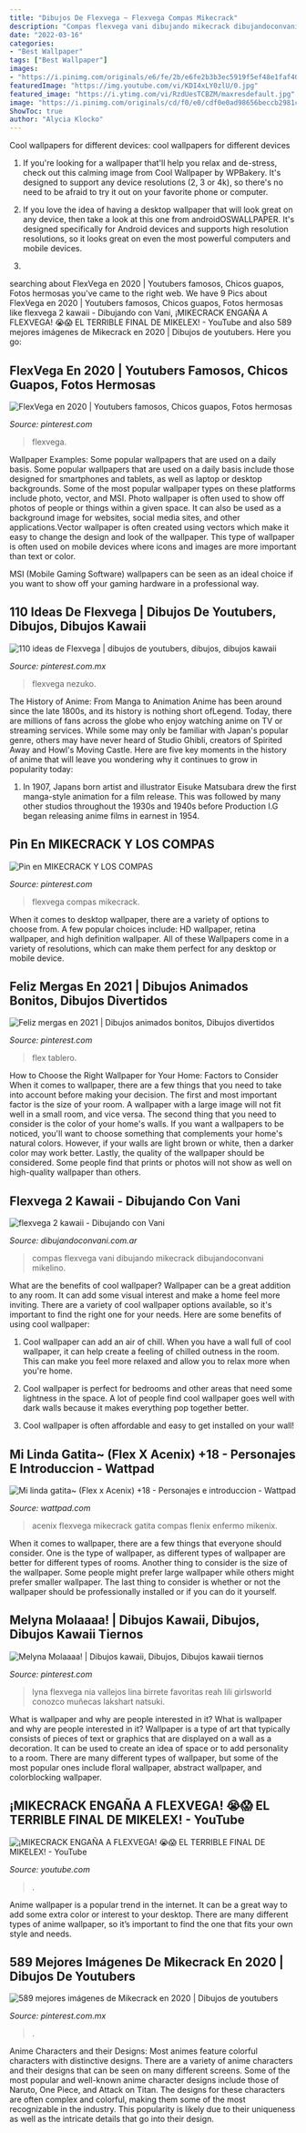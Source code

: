 ```yaml
---
title: "Dibujos De Flexvega ~ Flexvega Compas Mikecrack"
description: "Compas flexvega vani dibujando mikecrack dibujandoconvani mikelino"
date: "2022-03-16"
categories:
- "Best Wallpaper"
tags: ["Best Wallpaper"]
images:
- "https://i.pinimg.com/originals/e6/fe/2b/e6fe2b3b3ec5919f5ef48e1faf407992.jpg"
featuredImage: "https://img.youtube.com/vi/KDI4xLY0zlU/0.jpg"
featured_image: "https://i.ytimg.com/vi/RzdUesTCBZM/maxresdefault.jpg"
image: "https://i.pinimg.com/originals/cd/f0/e0/cdf0e0ad98656beccb2981c43e664892.jpg"
ShowToc: true
author: "Alycia Klocko"
---
```



Cool wallpapers for different devices:
cool wallpapers for different devices 

1. If you're looking for a wallpaper that'll help you relax and de-stress, check out this calming image from Cool Wallpaper by WPBakery. It's designed to support any device resolutions (2, 3 or 4k), so there's no need to be afraid to try it out on your favorite phone or computer.

2. If you love the idea of having a desktop wallpaper that will look great on any device, then take a look at this one from androidOSWALLPAPER. It's designed specifically for Android devices and supports high resolution resolutions, so it looks great on even the most powerful computers and mobile devices.

3.

	

		
searching about FlexVega en 2020 | Youtubers famosos, Chicos guapos, Fotos hermosas you've came to the right web. We have 9 Pics about FlexVega en 2020 | Youtubers famosos, Chicos guapos, Fotos hermosas like flexvega 2 kawaii - Dibujando con Vani, ¡MIKECRACK ENGAÑA A FLEXVEGA! 😭😱 EL TERRIBLE FINAL DE MIKELEX! - YouTube and also 589 mejores imágenes de Mikecrack en 2020 | Dibujos de youtubers. Here you go:
		
    
## FlexVega En 2020 | Youtubers Famosos, Chicos Guapos, Fotos Hermosas

<img loading=lazy src="https://i.pinimg.com/736x/64/4f/f8/644ff884c2f0aeba0ff6f31bacd89e43.jpg" onerror="this.onerror=null;this.src='https://tse2.mm.bing.net/th?id=OIP.ai40C4Vm-mujbuMg8J-43AAAAA&amp;pid=15.1';" alt="FlexVega en 2020 | Youtubers famosos, Chicos guapos, Fotos hermosas">

_Source: pinterest.com_

>flexvega. 

	

Wallpaper Examples: Some popular wallpapers that are used on a daily basis.
Some popular wallpapers that are used on a daily basis include those designed for smartphones and tablets, as well as laptop or desktop backgrounds. Some of the most popular wallpaper types on these platforms include photo, vector, and MSI. 
Photo wallpaper is often used to show off photos of people or things within a given space. It can also be used as a background image for websites, social media sites, and other applications.Vector wallpaper is often created using vectors which make it easy to change the design and look of the wallpaper. This type of wallpaper is often used on mobile devices where icons and images are more important than text or color. 

MSI (Mobile Gaming Software) wallpapers can be seen as an ideal choice if you want to show off your gaming hardware in a professional way.

    
## 110 Ideas De Flexvega | Dibujos De Youtubers, Dibujos, Dibujos Kawaii

<img loading=lazy src="https://i.pinimg.com/474x/5a/35/aa/5a35aae627fb9b9855775eb22e858f60.jpg" onerror="this.onerror=null;this.src='https://tse2.mm.bing.net/th?id=OIP.IKyjmZYIqGhuSe3yOJu9EgAAAA&amp;pid=15.1';" alt="110 ideas de Flexvega | dibujos de youtubers, dibujos, dibujos kawaii">

_Source: pinterest.com.mx_

>flexvega nezuko. 

	

The History of Anime: From Manga to Animation
Anime has been around since the late 1800s, and its history is nothing short ofLegend. Today, there are millions of fans across the globe who enjoy watching anime on TV or streaming services. While some may only be familiar with Japan's popular genre, others may have never heard of Studio Ghibli, creators of Spirited Away and Howl's Moving Castle. Here are five key moments in the history of anime that will leave you wondering why it continues to grow in popularity today:
1) In 1907, Japans born artist and illustrator Eisuke Matsubara drew the first manga-style animation for a film release. This was followed by many other studios throughout the 1930s and 1940s before Production I.G began releasing anime films in earnest in 1954.

    
## Pin En MIKECRACK Y LOS COMPAS

<img loading=lazy src="https://i.pinimg.com/originals/cd/f0/e0/cdf0e0ad98656beccb2981c43e664892.jpg" onerror="this.onerror=null;this.src='https://tse2.mm.bing.net/th?id=OIP.uXBVK5uTjkIZbyvwipIC_wHaGr&amp;pid=15.1';" alt="Pin en MIKECRACK Y LOS COMPAS">

_Source: pinterest.com_

>flexvega compas mikecrack. 

	

When it comes to desktop wallpaper, there are a variety of options to choose from. A few popular choices include: HD wallpaper, retina wallpaper, and high definition wallpaper. All of these Wallpapers come in a variety of resolutions, which can make them perfect for any desktop or mobile device. 

    
## Feliz Mergas En 2021 | Dibujos Animados Bonitos, Dibujos Divertidos

<img loading=lazy src="https://i.pinimg.com/originals/e6/fe/2b/e6fe2b3b3ec5919f5ef48e1faf407992.jpg" onerror="this.onerror=null;this.src='https://tse2.mm.bing.net/th?id=OIP.h2EZcQX2H50cl6-3D1porgHaNS&amp;pid=15.1';" alt="Feliz mergas en 2021 | Dibujos animados bonitos, Dibujos divertidos">

_Source: pinterest.com_

>flex tablero. 

	

How to Choose the Right Wallpaper for Your Home: Factors to Consider
When it comes to wallpaper, there are a few things that you need to take into account before making your decision. The first and most important factor is the size of your room. A wallpaper with a large image will not fit well in a small room, and vice versa. 
The second thing that you need to consider is the color of your home's walls. If you want a wallpapers to be noticed, you'll want to choose something that complements your home's natural colors. However, if your walls are light brown or white, then a darker color may work better. 
Lastly, the quality of the wallpaper should be considered. Some people find that prints or photos will not show as well on high-quality wallpaper than others.

    
## Flexvega 2 Kawaii - Dibujando Con Vani

<img loading=lazy src="https://dibujandoconvani.com.ar/wp-content/uploads/personajes-kawaii/los-compas-kawaii/flexvega-2-kawaii.jpg?v=1587998202" onerror="this.onerror=null;this.src='https://tse4.mm.bing.net/th?id=OIP.zp4gmkHSjPhFAwyABzvtOAHaHa&amp;pid=15.1';" alt="flexvega 2 kawaii - Dibujando con Vani">

_Source: dibujandoconvani.com.ar_

>compas flexvega vani dibujando mikecrack dibujandoconvani mikelino. 

	

What are the benefits of cool wallpaper?
Wallpaper can be a great addition to any room. It can add some visual interest and make a home feel more inviting. There are a variety of cool wallpaper options available, so it's important to find the right one for your needs. Here are some benefits of using cool wallpaper: 
1. Cool wallpaper can add an air of chill. When you have a wall full of cool wallpaper, it can help create a feeling of chilled outness in the room. This can make you feel more relaxed and allow you to relax more when you're home. 

2. Cool wallpaper is perfect for bedrooms and other areas that need some lightness in the space. A lot of people find cool wallpaper goes well with dark walls because it makes everything pop together better. 

3. Cool wallpaper is often affordable and easy to get installed on your wall!

    
## Mi Linda Gatita~ (Flex X Acenix) +18 - Personajes E Introduccion - Wattpad

<img loading=lazy src="https://img.youtube.com/vi/KDI4xLY0zlU/0.jpg" onerror="this.onerror=null;this.src='https://tse1.mm.bing.net/th?id=OIP.fZG_fX1aFZcKQdYylQH5fgHaFj&amp;pid=15.1';" alt="Mi linda gatita~ (Flex x Acenix) +18 - Personajes e introduccion - Wattpad">

_Source: wattpad.com_

>acenix flexvega mikecrack gatita compas flenix enfermo mikenix. 

	

When it comes to wallpaper, there are a few things that everyone should consider. One is the type of wallpaper, as different types of wallpaper are better for different types of rooms. Another thing to consider is the size of the wallpaper. Some people might prefer large wallpaper while others might prefer smaller wallpaper. The last thing to consider is whether or not the wallpaper should be professionally installed or if you can do it yourself.

    
## Melyna Molaaaa! | Dibujos Kawaii, Dibujos, Dibujos Kawaii Tiernos

<img loading=lazy src="https://i.pinimg.com/736x/4d/e3/a5/4de3a5ecea3781d43d259d820a3bf157.jpg" onerror="this.onerror=null;this.src='https://tse3.mm.bing.net/th?id=OIP.2OywkokKm3XrGT8dAWaYSgHaNK&amp;pid=15.1';" alt="Melyna Molaaaa! | Dibujos kawaii, Dibujos, Dibujos kawaii tiernos">

_Source: pinterest.com_

>lyna flexvega nia vallejos lina birrete favoritas reah lili girlsworld conozco muñecas lakshart natsuki. 

	

What is wallpaper and why are people interested in it?
What is wallpaper and why are people interested in it?
Wallpaper is a type of art that typically consists of pieces of text or graphics that are displayed on a wall as a decoration. It can be used to create an idea of space or to add personality to a room. There are many different types of wallpaper, but some of the most popular ones include floral wallpaper, abstract wallpaper, and colorblocking wallpaper.

    
## ¡MIKECRACK ENGAÑA A FLEXVEGA! 😭😱 EL TERRIBLE FINAL DE MIKELEX! - YouTube

<img loading=lazy src="https://i.ytimg.com/vi/RzdUesTCBZM/maxresdefault.jpg" onerror="this.onerror=null;this.src='https://tse2.mm.bing.net/th?id=OIP.S0bSiXtROrfgpzvHqKrxpgHaEK&amp;pid=15.1';" alt="¡MIKECRACK ENGAÑA A FLEXVEGA! 😭😱 EL TERRIBLE FINAL DE MIKELEX! - YouTube">

_Source: youtube.com_

>. 

	

Anime wallpaper is a popular trend in the internet. It can be a great way to add some extra color or interest to your desktop. There are many different types of anime wallpaper, so it’s important to find the one that fits your own style and needs.

    
## 589 Mejores Imágenes De Mikecrack En 2020 | Dibujos De Youtubers

<img loading=lazy src="https://i.pinimg.com/236x/89/bf/ec/89bfecedf478fc68286e2278f2ef2264.jpg" onerror="this.onerror=null;this.src='https://tse3.mm.bing.net/th?id=OIP.50w_9w7yt9KKhtNOErRO0wAAAA&amp;pid=15.1';" alt="589 mejores imágenes de Mikecrack en 2020 | Dibujos de youtubers">

_Source: pinterest.com.mx_

>. 

	

Anime Characters and their Designs: Most animes feature colorful characters with distinctive designs.
There are a variety of anime characters and their designs that can be seen on many different screens. Some of the most popular and well-known anime character designs include those of Naruto, One Piece, and Attack on Titan. The designs for these characters are often complex and colorful, making them some of the most recognizable in the industry. This popularity is likely due to their uniqueness as well as the intricate details that go into their design.

